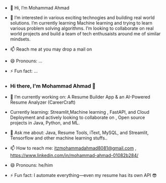 - 👋 Hi, I’m Mohammad Ahmad
- 👀 I’m interested in various exciting technogies and building real world solutions. I’m currently learning Machine learning and trying to learn   
      various problem solving algorithms. I’m looking to collaborate on real world projects and build a team of tech enthusaists around me of similar 
      mindsets.
- 📫 Reach me at     you may drop  a mail on 
- 😄 Pronouns: ...
- ⚡ Fun fact: ...
- ### Hi there, I'm Mohammad Ahmad 👋

- 🔭 I’m currently working on: A Resume Builder App & an AI-Powered Resume Analyzer (CareerCraft)
-  Currently learning: Streamlit,Machine learning ,  FastAPI, and Cloud Deployment and actively looking to collaborate on ,  Open source projects in 
   Java, Python, and ML.
- 💬 Ask me about: Java,  Resume Tools, iText, MySQL, and Streamlit, Tensorflow and other machine learning stuffs..
- 📫 How to reach me: itzmohammadahmad8081@gmail.com , https://www.linkedin.com/in/mohammad-ahmad-01082b284/
- 😄 Pronouns: he/him
- ⚡ Fun fact: I automate everything—even my resume has its own API 😎


<!---
coder-punk/coder-punk is a ✨ special ✨ repository because its `README.md` (this file) appears on your GitHub profile.
You can click the Preview link to take a look at your changes.
--->
